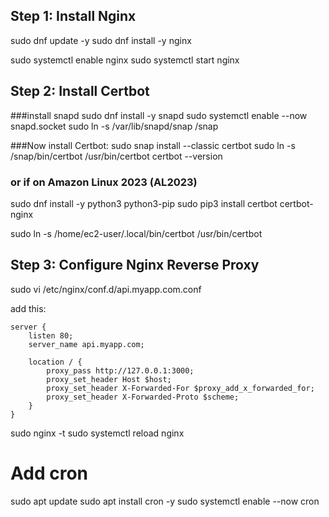 
## Step 1: Install Nginx
sudo dnf update -y
sudo dnf install -y nginx

sudo systemctl enable nginx
sudo systemctl start nginx


## Step 2: Install Certbot
###install snapd
sudo dnf install -y snapd
sudo systemctl enable --now snapd.socket
sudo ln -s /var/lib/snapd/snap /snap



###Now install Certbot:
sudo snap install --classic certbot
sudo ln -s /snap/bin/certbot /usr/bin/certbot
certbot --version

### or if on Amazon Linux 2023 (AL2023)
sudo dnf install -y python3 python3-pip
sudo pip3 install certbot certbot-nginx

sudo ln -s /home/ec2-user/.local/bin/certbot /usr/bin/certbot


## Step 3: Configure Nginx Reverse Proxy
sudo vi /etc/nginx/conf.d/api.myapp.com.conf

add this:
```
server {
    listen 80;
    server_name api.myapp.com;

    location / {
        proxy_pass http://127.0.0.1:3000;
        proxy_set_header Host $host;
        proxy_set_header X-Forwarded-For $proxy_add_x_forwarded_for;
        proxy_set_header X-Forwarded-Proto $scheme;
    }
}
```

sudo nginx -t
sudo systemctl reload nginx

# Add cron

sudo apt update
sudo apt install cron -y
sudo systemctl enable --now cron
